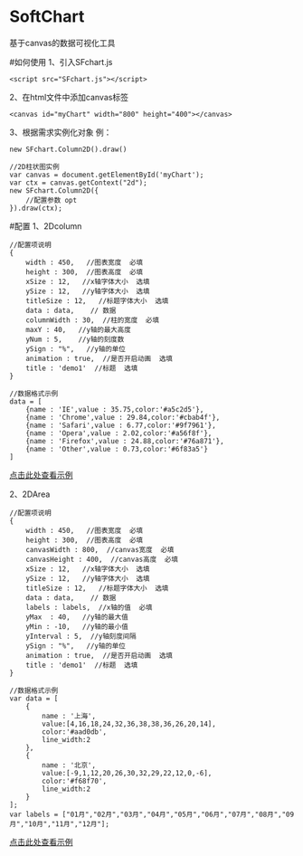 # SoftChart
基于canvas的数据可视化工具

#如何使用
1、引入SFchart.js

```
<script src="SFchart.js"></script>
```
2、在html文件中添加canvas标签

```
<canvas id="myChart" width="800" height="400"></canvas>
```
3、根据需求实例化对象
例：

```
new SFchart.Column2D().draw()
```

```
//2D柱状图实例
var canvas = document.getElementById('myChart');
var ctx = canvas.getContext("2d");
new SFchart.Column2D({
	//配置参数 opt
}).draw(ctx);
```

#配置
1、2Dcolumn

```
//配置项说明
{
	width : 450,   //图表宽度  必填
	height : 300,  //图表高度  必填
	xSize : 12,   //x轴字体大小  选填
	ySize : 12,   //y轴字体大小  选填
	titleSize : 12,   //标题字体大小  选填
	data : data,    // 数据
	columnWidth : 30,  //柱的宽度  必填
	maxY : 40,   //y轴的最大高度
	yNum : 5,    //y轴的刻度数
	ySign : "%",   //y轴的单位
	animation : true,  //是否开启动画  选填
	title : 'demo1'  //标题  选填
}
```

```
//数据格式示例
data = [
	{name : 'IE',value : 35.75,color:'#a5c2d5'},
	{name : 'Chrome',value : 29.84,color:'#cbab4f'},
	{name : 'Safari',value : 6.77,color:'#9f7961'},
	{name : 'Opera',value : 2.02,color:'#a56f8f'},
	{name : 'Firefox',value : 24.88,color:'#76a871'},
	{name : 'Other',value : 0.73,color:'#6f83a5'}
]
```
[点击此处查看示例](https://zyl1314.github.io/SFchart/column2D.html)

2、2DArea
```
//配置项说明
{
	width : 450,   //图表宽度  必填
	height : 300,  //图表高度  必填
	canvasWidth : 800,  //canvas宽度  必填
	canvasHeight : 400,  //canvas高度  必填
	xSize : 12,   //x轴字体大小  选填
	ySize : 12,   //y轴字体大小  选填
	titleSize : 12,   //标题字体大小  选填
	data : data,    // 数据
	labels : labels,  //x轴的值  必填
	yMax  : 40,   //y轴的最大值
	yMin : -10,   //y轴的最小值
	yInterval : 5,  //y轴刻度间隔
	ySign : "%",   //y轴的单位
	animation : true,  //是否开启动画  选填
	title : 'demo1'  //标题  选填
}
```
```
//数据格式示例
var data = [
	{
		name : '上海',
		value:[4,16,18,24,32,36,38,38,36,26,20,14],
		color:'#aad0db',
		line_width:2
	},
	{
		name : '北京',
		value:[-9,1,12,20,26,30,32,29,22,12,0,-6],
		color:'#f68f70',
		line_width:2
	}
];
var labels = ["01月","02月","03月","04月","05月","06月","07月","08月","09月","10月","11月","12月"];
```
[点击此处查看示例](https://zyl1314.github.io/SFchart/area2D.html)
